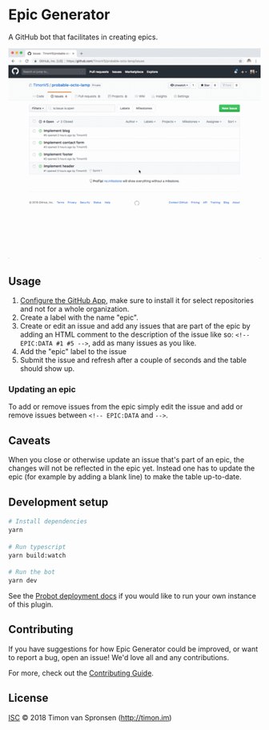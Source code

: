 # Epic Generator

A GitHub bot that facilitates in creating epics.

![Demo](./doc/demo.gif)

## Usage

1. [Configure the GitHub App](https://github.com/apps/epic-generator), make sure to install it for select repositories and not for a whole organization.
2. Create a label with the name "epic".
3. Create or edit an issue and add any issues that are part of the epic by adding an HTML comment to the description of the issue like so: `<!-- EPIC:DATA #1 #5 -->`, add as many issues as you like.
4. Add the "epic" label to the issue
5. Submit the issue and refresh after a couple of seconds and the table should show up.

### Updating an epic

To add or remove issues from the epic simply edit the issue and add or remove issues between `<!-- EPIC:DATA` and `-->`.

## Caveats

When you close or otherwise update an issue that's part of an epic, the changes will not be reflected in the epic yet. Instead one has to update the epic (for example by adding a blank line) to make the table up-to-date.

## Development setup

```sh
# Install dependencies
yarn

# Run typescript
yarn build:watch

# Run the bot
yarn dev
```

See the [Probot deployment docs](https://probot.github.io/docs/deployment/) if you would like to run your own instance of this plugin.

## Contributing

If you have suggestions for how Epic Generator could be improved, or want to report a bug, open an issue! We'd love all and any contributions.

For more, check out the [Contributing Guide](CONTRIBUTING.md).

## License

[ISC](LICENSE) © 2018 Timon van Spronsen (http://timon.im)
